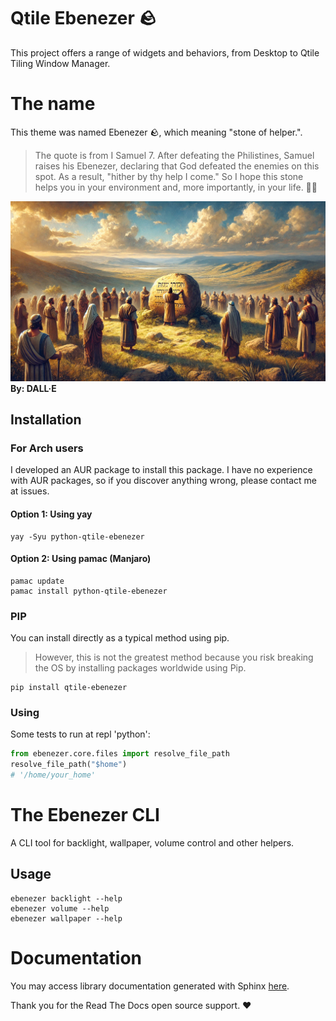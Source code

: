 # Qtile Ebenezer 🪨

This project offers a range of widgets and behaviors, from Desktop to Qtile Tiling Window Manager.


# The name

This theme was named Ebenezer 🪨, which meaning "stone of helper.".

> The quote is from I Samuel 7. After defeating the Philistines, Samuel raises his Ebenezer, declaring that God defeated the enemies on this spot. As a result, "hither by thy help I come." So I hope this stone helps you in your environment and, more importantly, in your life. 🙏🏿

![Ebenezer](images/ebenezer.webp)
**By: DALL·E**


## Installation

### For Arch users

I developed an AUR package to install this package. I have no experience with AUR packages, so if you discover anything wrong, please contact me at issues.

#### Option 1: Using yay

```shell
yay -Syu python-qtile-ebenezer
```

#### Option 2: Using pamac (Manjaro)

```shell
pamac update
pamac install python-qtile-ebenezer
```

### PIP

You can install directly as a typical method using pip.

> However, this is not the greatest method because you risk breaking the OS by installing packages worldwide using Pip.

```shell
pip install qtile-ebenezer
```

### Using

Some tests to run at repl 'python':

```python
from ebenezer.core.files import resolve_file_path
resolve_file_path("$home")
# '/home/your_home'
```


# The Ebenezer CLI

A CLI tool for backlight, wallpaper, volume control and other helpers.

## Usage

```shell
ebenezer backlight --help
ebenezer volume --help
ebenezer wallpaper --help
```


# Documentation

You may access library documentation generated with Sphinx [here](https://qtile-ebenezer.readthedocs.io/en/latest/).

Thank you for the Read The Docs open source support. ❤️